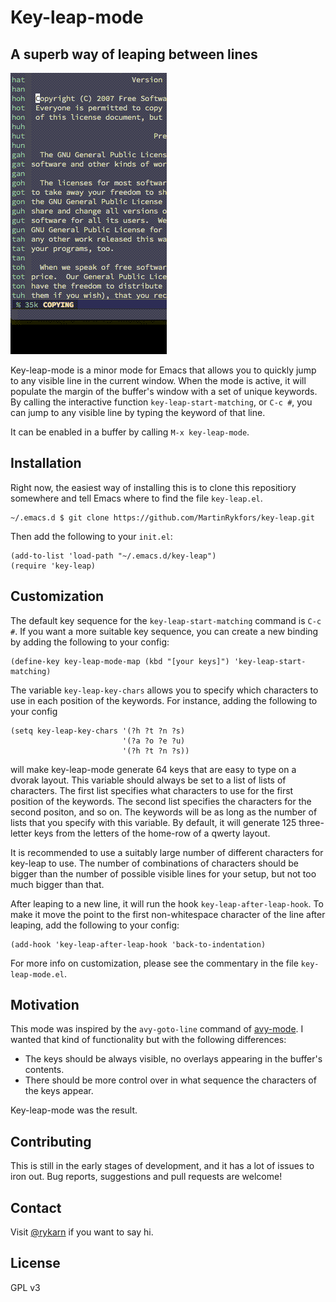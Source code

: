 # Key-leap-mode
## A superb way of leaping between lines

![demo](demo.gif)

Key-leap-mode is a minor mode for Emacs that allows you to quickly jump to any visible line in the current window. When the mode is active, it will populate the margin of the buffer's window with a set of unique keywords. 
By calling the interactive function `key-leap-start-matching`, or `C-c #`, you can jump to any visible line by typing the keyword of that line.

It can be enabled in a buffer by calling `M-x key-leap-mode`.

## Installation

Right now, the easiest way of installing this is to clone this repositiory somewhere and tell Emacs where to find the file `key-leap.el`.

```
~/.emacs.d $ git clone https://github.com/MartinRykfors/key-leap.git
```

Then add the following to your `init.el`:

```elisp
(add-to-list 'load-path "~/.emacs.d/key-leap")
(require 'key-leap)
```

## Customization

The default key sequence for the `key-leap-start-matching` command is `C-c #`. If you want a more suitable key sequence, you can create a new binding by adding the following to your config:

```elisp
(define-key key-leap-mode-map (kbd "[your keys]") 'key-leap-start-matching)
```

The variable `key-leap-key-chars` allows you to specify which characters to use in each position of the keywords. For instance, adding the following to your config
```elisp
(setq key-leap-key-chars '(?h ?t ?n ?s)
                         '(?a ?o ?e ?u)
                         '(?h ?t ?n ?s))
```
will make key-leap-mode generate 64 keys that are easy to type on a dvorak layout.
This variable should always be set to a list of lists of characters. The first list specifies what characters to use for the first position of the keywords. The second list specifies the characters for the second positon, and so on. The keywords will be as long as the number of lists that you specify with this variable.
By default, it will generate 125 three-letter keys from the letters of the home-row of a qwerty layout.

It is recommended to use a suitably large number of different characters for key-leap to use. The number of combinations of characters should be bigger than the number of possible visible lines for your setup, but not too much bigger than that. 

After leaping to a new line, it will run the hook `key-leap-after-leap-hook`. To make it move the point to the first non-whitespace character of the line after leaping, add the following to your config:
```elisp
(add-hook 'key-leap-after-leap-hook 'back-to-indentation)
```

For more info on customization, please see the commentary in the file `key-leap-mode.el`.

## Motivation

This mode was inspired by the `avy-goto-line` command of [avy-mode](https://github.com/abo-abo/avy). I wanted that kind of functionality but with the following differences:
* The keys should be always visible, no overlays appearing in the buffer's contents.
* There should be more control over in what sequence the characters of the keys appear.

Key-leap-mode was the result.

## Contributing

This is still in the early stages of development, and it has a lot of issues to iron out. Bug reports, suggestions and pull requests are welcome!

## Contact

Visit [@rykarn](https://twitter.com/rykarn) if you want to say hi.

## License

GPL v3
